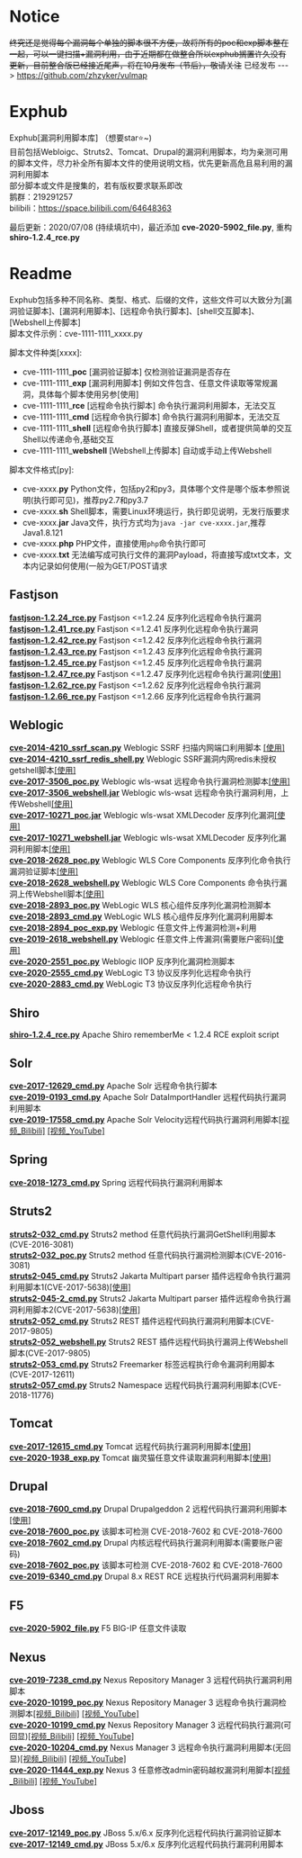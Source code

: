 # Notice
~~终究还是觉得每个漏洞每个单独的脚本很不方便，故将所有的poc和exp脚本整在一起，可以一键扫描+漏洞利用，由于近期都在做整合所以exphub搁置许久没有更新，目前整合版已经接近尾声，将在10月发布（节后），敬请关注~~
已经发布 --->  https://github.com/zhzyker/vulmap

# Exphub
Exphub[漏洞利用脚本库] （想要star⭐~)  
目前包括Webloigc、Struts2、Tomcat、Drupal的漏洞利用脚本，均为亲测可用的脚本文件，尽力补全所有脚本文件的使用说明文档，优先更新高危且易利用的漏洞利用脚本  
部分脚本或文件是搜集的，若有版权要求联系即改  
鹅群：219291257  
bilibili：https://space.bilibili.com/64648363

最后更新：2020/07/08 (持续填坑中)，最近添加 **cve-2020-5902_file.py**, 重构**shiro-1.2.4_rce.py**

# Readme
Exphub包括多种不同名称、类型、格式、后缀的文件，这些文件可以大致分为[漏洞验证脚本]、[漏洞利用脚本]、[远程命令执行脚本]、[shell交互脚本]、[Webshell上传脚本]  
脚本文件示例：cve-1111-1111_xxxx.py  

脚本文件种类[xxxx]:  
- cve-1111-1111_**poc** [漏洞验证脚本] 仅检测验证漏洞是否存在
- cve-1111-1111_**exp** [漏洞利用脚本] 例如文件包含、任意文件读取等常规漏洞，具体每个脚本使用另参[使用]
- cve-1111-1111_**rce** [远程命令执行脚本] 命令执行漏洞利用脚本，无法交互  
- cve-1111-1111_**cmd** [远程命令执行脚本] 命令执行漏洞利用脚本，无法交互
- cve-1111-1111_**shell** [远程命令执行脚本] 直接反弹Shell，或者提供简单的交互Shell以传递命令,基础交互
- cve-1111-1111_**webshell** [Webshell上传脚本] 自动或手动上传Webshell  

脚本文件格式[py]:  
- cve-xxxx.**py** Python文件，包括py2和py3，具体哪个文件是哪个版本参照说明(执行即可见)，推荐py2.7和py3.7
- cve-xxxx.**sh** Shell脚本，需要Linux环境运行，执行即见说明，无发行版要求
- cve-xxxx.**jar** Java文件，执行方式均为`java -jar cve-xxxx.jar`,推荐Java1.8.121
- cve-xxxx.**php** PHP文件，直接使用`php`命令执行即可
- cve-xxxx.**txt** 无法编写成可执行文件的漏洞Payload，将直接写成txt文本，文本内记录如何使用(一般为GET/POST请求

## Fastjson
[**fastjson-1.2.24_rce.py**](https://github.com/zhzyker/exphub/tree/master/fastjson) Fastjson <=1.2.24 反序列化远程命令执行漏洞  
[**fastjson-1.2.41_rce.py**](https://github.com/zhzyker/exphub/tree/master/fastjson) Fastjson <=1.2.41 反序列化远程命令执行漏洞  
[**fastjson-1.2.42_rce.py**](https://github.com/zhzyker/exphub/tree/master/fastjson) Fastjson <=1.2.42 反序列化远程命令执行漏洞  
[**fastjson-1.2.43_rce.py**](https://github.com/zhzyker/exphub/tree/master/fastjson) Fastjson <=1.2.43 反序列化远程命令执行漏洞  
[**fastjson-1.2.45_rce.py**](https://github.com/zhzyker/exphub/tree/master/fastjson) Fastjson <=1.2.45 反序列化远程命令执行漏洞  
[**fastjson-1.2.47_rce.py**](https://github.com/zhzyker/exphub/tree/master/fastjson) Fastjson <=1.2.47 反序列化远程命令执行漏洞[[使用]](https://freeerror.org/d/512)  
[**fastjson-1.2.62_rce.py**](https://github.com/zhzyker/exphub/tree/master/fastjson) Fastjson <=1.2.62 反序列化远程命令执行漏洞  
[**fastjson-1.2.66_rce.py**](https://github.com/zhzyker/exphub/tree/master/fastjson) Fastjson <=1.2.66 反序列化远程命令执行漏洞  

## Weblogic
[**cve-2014-4210_ssrf_scan.py**](https://github.com/zhzyker/exphub/blob/master/weblogic/) Weblogic SSRF 扫描内网端口利用脚本 [[使用]](https://freeerror.org/d/483)  
[**cve-2014-4210_ssrf_redis_shell.py**](https://github.com/zhzyker/exphub/blob/master/weblogic/) Weblogic SSRF漏洞内网redis未授权getshell脚本[[使用]](https://freeerror.org/d/483)  
[**cve-2017-3506_poc.py**](https://github.com/zhzyker/exphub/blob/master/weblogic/) Weblogic wls-wsat 远程命令执行漏洞检测脚本[[使用]](https://freeerror.org/d/468)  
[**cve-2017-3506_webshell.jar**](https://github.com/zhzyker/exphub/blob/master/weblogic/) Weblogic wls-wsat 远程命令执行漏洞利用，上传Webshell[[使用]](https://freeerror.org/d/468)  
[**cve-2017-10271_poc.jar**](https://github.com/zhzyker/exphub/blob/master/weblogic/) Weblogic wls-wsat XMLDecoder 反序列化漏洞[[使用]](https://freeerror.org/d/460)  
[**cve-2017-10271_webshell.jar**](https://github.com/zhzyker/exphub/blob/master/weblogic/) Weblogic wls-wsat XMLDecoder 反序列化漏洞利用脚本[[使用]](https://freeerror.org/d/460)  
[**cve-2018-2628_poc.py**](https://github.com/zhzyker/exphub/blob/master/weblogic/) Weblogic WLS Core Components 反序列化命令执行漏洞验证脚本[[使用]](https://freeerror.org/d/464)  
[**cve-2018-2628_webshell.py**](https://github.com/zhzyker/exphub/blob/master/weblogic/) 	Weblogic WLS Core Components 命令执行漏洞上传Webshell脚本[[使用]](https://freeerror.org/d/464)  
[**cve-2018-2893_poc.py**](https://github.com/zhzyker/exphub/blob/master/weblogic/) WebLogic WLS 核心组件反序列化漏洞检测脚本  
[**cve-2018-2893_cmd.py**](https://github.com/zhzyker/exphub/blob/master/weblogic/) WebLogic WLS 核心组件反序列化漏洞利用脚本  
[**cve-2018-2894_poc_exp.py**](https://github.com/zhzyker/exphub/blob/master/weblogic/)	Weblogic 任意文件上传漏洞检测+利用  
[**cve-2019-2618_webshell.py**](https://github.com/zhzyker/exphub/blob/master/weblogic/) Weblogic 任意文件上传漏洞(需要账户密码)[[使用]](https://freeerror.org/d/469)  
[**cve-2020-2551_poc.py**](https://github.com/zhzyker/exphub/blob/master/weblogic/) Weblogic IIOP 反序列化漏洞检测脚本  
[**cve-2020-2555_cmd.py**](https://github.com/zhzyker/exphub/blob/master/weblogic/) WebLogic T3 协议反序列化远程命令执行  
[**cve-2020-2883_cmd.py**](https://github.com/zhzyker/exphub/blob/master/weblogic/) WebLogic T3 协议反序列化远程命令执行

## Shiro
[**shiro-1.2.4_rce.py**](https://github.com/zhzyker/exphub/tree/master/shiro) Apache Shiro rememberMe < 1.2.4 RCE exploit script  

## Solr
[**cve-2017-12629_cmd.py**](https://github.com/zhzyker/exphub/tree/master/solr) Apache Solr 远程命令执行脚本  
[**cve-2019-0193_cmd.py**](https://github.com/zhzyker/exphub/tree/master/solr) Apache Solr DataImportHandler 远程代码执行漏洞利用脚本  
[**cve-2019-17558_cmd.py**](https://github.com/zhzyker/exphub/tree/master/solr) Apache Solr Velocity远程代码执行漏洞利用脚本[[视频_Bilibili]](https://www.bilibili.com/video/BV1jf4y12749) [[视频_YouTube]](https://www.youtube.com/watch?v=WP81oOl2AgU)  

## Spring
[**cve-2018-1273_cmd.py**](https://github.com/zhzyker/exphub/tree/master/spring) Spring 远程代码执行漏洞利用脚本  

## Struts2
[**struts2-032_cmd.py**](https://github.com/zhzyker/exphub/blob/master/struts2)	Struts2 method 任意代码执行漏洞GetShell利用脚本(CVE-2016-3081)  
[**struts2-032_poc.py**](https://github.com/zhzyker/exphub/blob/master/struts2)	Struts2 method 任意代码执行漏洞检测脚本(CVE-2016-3081)    
[**struts2-045_cmd.py**](https://github.com/zhzyker/exphub/blob/master/struts2)	Struts2 Jakarta Multipart parser 插件远程命令执行漏洞利用脚本1(CVE-2017-5638)[[使用]](https://freeerror.org/d/490)  
[**struts2-045-2_cmd.py**](https://github.com/zhzyker/exphub/blob/master/struts2)	Struts2 Jakarta Multipart parser 插件远程命令执行漏洞利用脚本2(CVE-2017-5638)[[使用]](https://freeerror.org/d/490)  
[**struts2-052_cmd.py**](https://github.com/zhzyker/exphub/blob/master/struts2) Struts2 REST 插件远程代码执行漏洞利用脚本(CVE-2017-9805)  
[**struts2-052_webshell.py**](https://github.com/zhzyker/exphub/blob/master/struts2) Struts2 REST 插件远程代码执行漏洞上传Webshell脚本(CVE-2017-9805)  
[**struts2-053_cmd.py**](https://github.com/zhzyker/exphub/blob/master/struts2) Struts2 Freemarker 标签远程执行命令漏洞利用脚本(CVE-2017-12611)  
[**struts2-057_cmd.py**](https://github.com/zhzyker/exphub/blob/master/struts2) Struts2 Namespace 远程代码执行漏洞利用脚本(CVE-2018-11776)  

## Tomcat
[**cve-2017-12615_cmd.py**](https://github.com/zhzyker/exphub/blob/master/tomcat/) Tomcat 远程代码执行漏洞利用脚本[[使用]](https://freeerror.org/d/411)  
[**cve-2020-1938_exp.py**](https://github.com/zhzyker/exphub/blob/master/tomcat/) Tomcat 幽灵猫任意文件读取漏洞利用脚本[[使用]](https://freeerror.org/d/484)  

## Drupal
[**cve-2018-7600_cmd.py**](https://github.com/zhzyker/exphub/tree/master/drupal) Drupal Drupalgeddon 2 远程代码执行漏洞利用脚本[[使用]](https://freeerror.org/d/426)  
[**cve-2018-7600_poc.py**](https://github.com/zhzyker/exphub/tree/master/drupal) 该脚本可检测 CVE-2018-7602 和 CVE-2018-7600  
[**cve-2018-7602_cmd.py**](https://github.com/zhzyker/exphub/tree/master/drupal) Drupal 内核远程代码执行漏洞利用脚本(需要账户密码)  
[**cve-2018-7602_poc.py**](https://github.com/zhzyker/exphub/tree/master/drupal) 该脚本可检测 CVE-2018-7602 和 CVE-2018-7600  
[**cve-2019-6340_cmd.py**](https://github.com/zhzyker/exphub/tree/master/drupal) Drupal 8.x REST RCE 远程执行代码漏洞利用脚本 

## F5
[**cve-2020-5902_file.py**](https://github.com/zhzyker/exphub/tree/master/f5) F5 BIG-IP 任意文件读取  

## Nexus
[**cve-2019-7238_cmd.py**](https://github.com/zhzyker/exphub/tree/master/nexus/) Nexus Repository Manager 3 远程代码执行漏洞利用脚本  
[**cve-2020-10199_poc.py**](https://github.com/zhzyker/exphub/tree/master/nexus/) Nexus Repository Manager 3 远程命令执行漏洞检测脚本[[视频_Bilibili]](https://www.bilibili.com/video/BV1uQ4y1P7MA/) [[视频_YouTube]](https://www.youtube.com/watch?v=ocQMDYxTMKk)  
[**cve-2020-10199_cmd.py**](https://github.com/zhzyker/exphub/tree/master/nexus/) Nexus Repository Manager 3 远程代码执行漏洞(可回显)[[视频_Bilibili]](https://www.bilibili.com/video/BV1uQ4y1P7MA/) [[视频_YouTube]](https://www.youtube.com/watch?v=ocQMDYxTMKk)  
[**cve-2020-10204_cmd.py**](https://github.com/zhzyker/exphub/tree/master/nexus/)	Nexus Manager 3 远程命令执行漏洞利用脚本(无回显)[[视频_Bilibili]](https://www.bilibili.com/video/BV1uQ4y1P7MA/) [[视频_YouTube]](https://www.youtube.com/watch?v=ocQMDYxTMKk)  
[**cve-2020-11444_exp.py**](https://github.com/zhzyker/exphub/tree/master/nexus/)	Nexus 3 任意修改admin密码越权漏洞利用脚本[[视频_Bilibili]](https://www.bilibili.com/video/BV1uQ4y1P7MA/) [[视频_YouTube]](https://www.youtube.com/watch?v=ocQMDYxTMKk)  

## Jboss
[**cve-2017-12149_poc.py**](https://github.com/zhzyker/exphub/tree/master/jboss) JBoss 5.x/6.x 反序列化远程代码执行漏洞验证脚本  
[**cve-2017-12149_cmd.py**](https://github.com/zhzyker/exphub/tree/master/jboss) JBoss 5.x/6.x 反序列化远程代码执行漏洞利用脚本  
